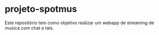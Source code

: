 # projeto-spotmus
Este repositório tem como objetivo realizar um webapp de streaming de musica com chat e tals.

